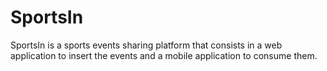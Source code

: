# SportsIn

SportsIn is a sports events sharing platform that consists in a web application to insert the events and a mobile application to consume them.
